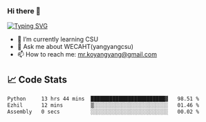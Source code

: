 ### Hi there 👋

[![Typing SVG](https://readme-typing-svg.herokuapp.com?color=%23F78A63&lines=Here+are+some+ideas+to+get+you+started%3A)](https://git.io/typing-svg)

- 🌱 I’m currently learning CSU
- 💬 Ask me about WECAHT(yangyangcsu)
- 📫 How to reach me: mr.koyangyang@gmail.com

## &#x1f4c8; Code Stats
<!--START_SECTION:waka-->

```txt
Python     13 hrs 44 mins  ████████████████████████▓   98.51 %
Ezhil      12 mins         ▒░░░░░░░░░░░░░░░░░░░░░░░░   01.46 %
Assembly   0 secs          ░░░░░░░░░░░░░░░░░░░░░░░░░   00.02 %
```

<!--END_SECTION:waka-->

